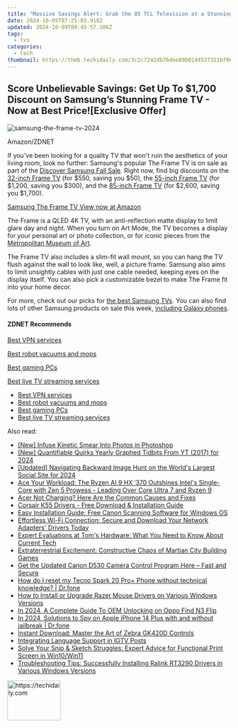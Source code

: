 ```yaml
---
title: "Massive Savings Alert: Grab the 85 TCL Television at a Stunning 25%% Discount Post-Labor Day - Insights for Smart Shoppers!"
date: 2024-10-05T07:25:03.918Z
updated: 2024-10-09T09:45:57.106Z
tags:
  - tvs
categories:
  - tech
thumbnail: https://thmb.techidaily.com/3c2c7242db76dee89b0144537322bf00338926834317c4e6bfcb9abc42eeaf14.png
---
```


## Score Unbelievable Savings: Get Up To $1,700 Discount on Samsung’s Stunning Frame TV - Now at Best Price![Exclusive Offer]

![samsung-the-frame-tv-2024](https://www.zdnet.com/a/img/resize/54ef75cf8ae9852e8d5c04926af968ccdd25284c/2024/07/13/7317dce9-c15a-45f4-a7a9-f51535642d71/samsung-the-frame-tv-2024.jpg?auto=webp&width=1280)

Amazon/ZDNET

If you've been looking for a quality TV that won't ruin the aesthetics of your living room, look no further: Samsung's popular The Frame TV is on sale as part of the [Discover Samsung Fall Sale](https://shop-links.co/link/?url=https%3A%2F%2Fwww.samsung.com%2Fus%2Fdiscover-samsung-event%2F&publisher_slug=itechdaily19598&exclusive=1). Right now, find big discounts on the [32-inch Frame TV](https://shop-links.co/link/?url=https%3A%2F%2Fwww.samsung.com%2Fus%2Ftelevisions-home-theater%2Ftvs%2Fthe-frame%2F85-class-the-frame-qled-4k-smart-tv-2022-qn85ls03bafxza%2F&publisher_slug=itechdaily19598&exclusive=1) (for $550, saving you $50), the [55-inch Frame TV](https://shop-links.co/link/?url=https%3A%2F%2Fwww.samsung.com%2Fus%2Ftelevisions-home-theater%2Ftvs%2Fthe-frame%2F55-class-the-frame-qled-4k-smart-tv-2022-qn55ls03bafxza%2F&publisher_slug=itechdaily19598&exclusive=1) (for $1,200, saving you $300), and the [85-inch Frame TV](https://shop-links.co/link/?url=https%3A%2F%2Fwww.samsung.com%2Fus%2Ftelevisions-home-theater%2Ftvs%2Fthe-frame%2F85-class-the-frame-qled-4k-smart-tv-2022-qn85ls03bafxza%2F&publisher_slug=itechdaily19598&exclusive=1) (for $2,600, saving you $1,700). 

[Samsung The Frame TV View now at Amazon](https://buy.geni.us/Proxy.ashx?TSID=368250&GR%5FURL=https%3A%2F%2Fwww.amazon.com%2FSAMSUNG-55-Inch-Anti-Reflection-Included-QN55LS03BAFXZA%2Fdp%2FB09WGML25Y%2F%3Ftag%3Dzd-buy-button-20%26ascsubtag%3D%5F%5FCOM%5FCLICK%5FID%5F%5F%7C02eca5ad-8c33-44b2-9f05-88cbc1833d37%7Cdtp&dtb=1)

The Frame is a QLED 4K TV, with an anti-reflection matte display to limit glare day and night. When you turn on Art Mode, the TV becomes a display for your personal art or photo collection, or for iconic pieces from the [Metropolitan Museum of Art](https://www.zdnet.com/home-and-office/home-entertainment/samsung-adds-iconic-artwork-from-the-met-to-its-frame-tv-collection/). 

The Frame TV also includes a slim-fit wall mount, so you can hang the TV flush against the wall to look like, well, a picture frame. Samsung also aims to limit unsightly cables with just one cable needed, keeping eyes on the display itself. You can also pick a customizable bezel to make The Frame fit into your home decor. 

For more, check out our picks for [the best Samsung TVs](https://www.zdnet.com/home-and-office/home-entertainment/best-samsung-tv/). You can also find lots of other Samsung products on sale this week, [including Galaxy phones](https://www.zdnet.com/article/get-a-galaxy-z-flip-6-fold-6-s24-ultra-or-s24-for-up-to-1200-off-right-now-heres-how/).

#### **ZDNET** Recommends

[Best VPN services](https://www.zdnet.com/article/best-vpn/ "Best VPN services")

[Best robot vacuums and mops](https://www.zdnet.com/article/best-robot-vacuum-mop/ "Best robot vacuums and mops")

[Best gaming PCs](https://www.zdnet.com/article/best-gaming-pc/ "Best gaming PCs")

[Best live TV streaming services](https://www.zdnet.com/article/best-live-tv-streaming-service/ "Best live TV streaming services")

* [Best VPN services](https://www.zdnet.com/article/best-vpn/ "Best VPN services")
* [Best robot vacuums and mops](https://www.zdnet.com/article/best-robot-vacuum-mop/ "Best robot vacuums and mops")
* [Best gaming PCs](https://www.zdnet.com/article/best-gaming-pc/ "Best gaming PCs")
* [Best live TV streaming services](https://www.zdnet.com/article/best-live-tv-streaming-service/ "Best live TV streaming services")

<ins class="adsbygoogle"
     style="display:block"
     data-ad-format="autorelaxed"
     data-ad-client="ca-pub-7571918770474297"
     data-ad-slot="1223367746"></ins>

<ins class="adsbygoogle"
     style="display:block"
     data-ad-client="ca-pub-7571918770474297"
     data-ad-slot="8358498916"
     data-ad-format="auto"
     data-full-width-responsive="true"></ins>

<span class="atpl-alsoreadstyle">Also read:</span>
<div><ul>
<li><a href="https://some-knowledge.techidaily.com/new-infuse-kinetic-smear-into-photos-in-photoshop/"><u>[New] Infuse Kinetic Smear Into Photos in Photoshop</u></a></li>
<li><a href="https://youtube-blog.techidaily.com/uantifiable-quirks-yearly-graphed-tidbits-from-yt-2017-for-2024/"><u>[New] Quantifiable Quirks Yearly Graphed Tidbits From YT (2017) for 2024</u></a></li>
<li><a href="https://facebook-clips.techidaily.com/updated-navigating-backward-image-hunt-on-the-worlds-largest-social-site-for-2024/"><u>[Updated] Navigating Backward Image Hunt on the World's Largest Social Site for 2024</u></a></li>
<li><a href="https://hardware-updates.techidaily.com/ace-your-workload-the-ryzen-ai-9-hx-370-outshines-intels-single-core-with-zen-5-prowess-leading-over-core-ultra-7-and-ryzen-9/"><u>Ace Your Workload: The Ryzen AI 9 HX ˈ370 Outshines Intel's Single-Core with Zen 5 Prowess - Leading Over Core Ultra 7 and Ryzen 9</u></a></li>
<li><a href="https://common-error.techidaily.com/acer-not-charging-here-are-the-common-causes-and-fixes/"><u>Acer Not Charging? Here Are the Common Causes and Fixes</u></a></li>
<li><a href="https://hardware-updates.techidaily.com/corsair-k55-drivers-free-download-and-installation-guide/"><u>Corsair K55 Drivers - Free Download & Installation Guide</u></a></li>
<li><a href="https://hardware-updates.techidaily.com/easy-installation-guide-free-canon-scanning-software-for-windows-os/"><u>Easy Installation Guide: Free Canon Scanning Software for Windows OS</u></a></li>
<li><a href="https://hardware-updates.techidaily.com/effortless-wi-fi-connection-secure-and-download-your-network-adapters-drivers-today/"><u>Effortless Wi-Fi Connection: Secure and Download Your Network Adapters' Drivers Today</u></a></li>
<li><a href="https://hardware-updates.techidaily.com/expert-evaluations-at-toms-hardware-what-you-need-to-know-about-current-tech/"><u>Expert Evaluations at Tom's Hardware: What You Need to Know About Current Tech</u></a></li>
<li><a href="https://buynow-tips.techidaily.com/extraterrestrial-excitement-constructive-chaos-of-martian-city-building-games/"><u>Extraterrestrial Excitement: Constructive Chaos of Martian City Building Games</u></a></li>
<li><a href="https://hardware-updates.techidaily.com/get-the-updated-canon-d530-camera-control-program-here-fast-and-secure/"><u>Get the Updated Canon D530 Camera Control Program Here – Fast and Secure</u></a></li>
<li><a href="https://techidaily.com/how-do-i-reset-my-tecno-spark-20-proplus-phone-without-technical-knowledge-drfone-by-drfone-reset-android-reset-android/"><u>How do I reset my Tecno Spark 20 Pro+ Phone without technical knowledge? | Dr.fone</u></a></li>
<li><a href="https://hardware-updates.techidaily.com/how-to-install-or-upgrade-razer-mouse-drivers-on-various-windows-versions/"><u>How to Install or Upgrade Razer Mouse Drivers on Various Windows Versions</u></a></li>
<li><a href="https://android-unlock.techidaily.com/in-2024-a-complete-guide-to-oem-unlocking-on-oppo-find-n3-flip-by-drfone-android/"><u>In 2024, A Complete Guide To OEM Unlocking on Oppo Find N3 Flip</u></a></li>
<li><a href="https://ios-location-track.techidaily.com/in-2024-solutions-to-spy-on-apple-iphone-14-plus-with-and-without-jailbreak-drfone-by-drfone-virtual-ios/"><u>In 2024, Solutions to Spy on Apple iPhone 14 Plus with and without jailbreak | Dr.fone</u></a></li>
<li><a href="https://hardware-updates.techidaily.com/instant-download-master-the-art-of-zebra-gk420d-controls/"><u>Instant Download: Master the Art of Zebra GK420D Controls</u></a></li>
<li><a href="https://instagram-videos.techidaily.com/integrating-language-support-in-igtv-posts/"><u>Integrating Language Support in IGTV Posts</u></a></li>
<li><a href="https://win-howtos.techidaily.com/solve-your-snip-and-sketch-struggles-expert-advice-for-functional-print-screen-in-win10win11/"><u>Solve Your Snip & Sketch Struggles: Expert Advice for Functional Print Screen in Win10/Win11</u></a></li>
<li><a href="https://hardware-updates.techidaily.com/troubleshooting-tips-successfully-installing-ralink-rt3290-drivers-in-various-windows-versions/"><u>Troubleshooting Tips: Successfully Installing Ralink RT3290 Drivers in Various Windows Versions</u></a></li>
</ul></div>

<!-- affiliate ads begin -->
<a href="https://aligracehair.sjv.io/c/5597632/2135349/19272" target="_top" id="2135349">
  <img src="//a.impactradius-go.com/display-ad/19272-2135349" border="0" alt="https://techidaily.com" width="120" height="90"/>
</a>
<img height="0" width="0" src="https://aligracehair.sjv.io/i/5597632/2135349/19272" style="position:absolute;visibility:hidden;" border="0" />
<!-- affiliate ads end -->

